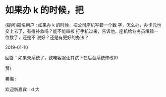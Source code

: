 # 如果办 k 的时候，把

(提问)匿名用户 : 如果办 k 的时候，把公司座机写错一个数 字，怎么办，办卡元也交上去了，有得补救吗？能不能审核 打手机过来，告诉他，座机给业务员填错一位数了，还是不 说好？还是有更好的办法？

2019-01-10

回答：如果录系统了，致电客服让其试下在后台系统修改(0

赞)

弗悔 :

欢迎新嘉宾：d 大